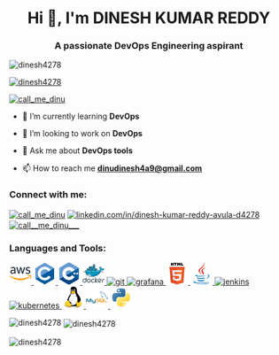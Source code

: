 <h1 align="center">Hi 👋, I'm DINESH KUMAR REDDY</h1>
<h3 align="center">A passionate DevOps Engineering aspirant</h3>

<p align="left"> <img src="https://komarev.com/ghpvc/?username=dinesh4278&label=Profile%20views&color=0e75b6&style=flat" alt="dinesh4278" /> </p>

<p align="left"> <a href="https://github.com/ryo-ma/github-profile-trophy"><img src="https://github-profile-trophy.vercel.app/?username=dinesh4278" alt="dinesh4278" /></a> </p>

<p align="left"> <a href="https://twitter.com/call_me_dinu" target="blank"><img src="https://img.shields.io/twitter/follow/call_me_dinu?logo=twitter&style=for-the-badge" alt="call_me_dinu" /></a> </p>

- 🌱 I’m currently learning **DevOps**

- 👯 I’m looking to work on **DevOps**

- 💬 Ask me about **DevOps tools**

- 📫 How to reach me **dinudinesh4a9@gmail.com**

<h3 align="left">Connect with me:</h3>
<p align="left">
<a href="https://twitter.com/call_me_dinu" target="blank"><img align="center" src="https://raw.githubusercontent.com/rahuldkjain/github-profile-readme-generator/master/src/images/icons/Social/twitter.svg" alt="call_me_dinu" height="30" width="40" /></a>
<a href="https://linkedin.com/in/linkedin.com/in/dinesh-kumar-reddy-avula-d4278" target="blank"><img align="center" src="https://raw.githubusercontent.com/rahuldkjain/github-profile-readme-generator/master/src/images/icons/Social/linked-in-alt.svg" alt="linkedin.com/in/dinesh-kumar-reddy-avula-d4278" height="30" width="40" /></a>
<a href="https://instagram.com/call__me_dinu___" target="blank"><img align="center" src="https://raw.githubusercontent.com/rahuldkjain/github-profile-readme-generator/master/src/images/icons/Social/instagram.svg" alt="call__me_dinu___" height="30" width="40" /></a>
</p>

<h3 align="left">Languages and Tools:</h3>
<p align="left"> <a href="https://aws.amazon.com" target="_blank" rel="noreferrer"> <img src="https://raw.githubusercontent.com/devicons/devicon/master/icons/amazonwebservices/amazonwebservices-original-wordmark.svg" alt="aws" width="40" height="40"/> </a> <a href="https://www.cprogramming.com/" target="_blank" rel="noreferrer"> <img src="https://raw.githubusercontent.com/devicons/devicon/master/icons/c/c-original.svg" alt="c" width="40" height="40"/> </a> <a href="https://www.w3schools.com/cpp/" target="_blank" rel="noreferrer"> <img src="https://raw.githubusercontent.com/devicons/devicon/master/icons/cplusplus/cplusplus-original.svg" alt="cplusplus" width="40" height="40"/> </a> <a href="https://www.docker.com/" target="_blank" rel="noreferrer"> <img src="https://raw.githubusercontent.com/devicons/devicon/master/icons/docker/docker-original-wordmark.svg" alt="docker" width="40" height="40"/> </a> <a href="https://git-scm.com/" target="_blank" rel="noreferrer"> <img src="https://www.vectorlogo.zone/logos/git-scm/git-scm-icon.svg" alt="git" width="40" height="40"/> </a> <a href="https://grafana.com" target="_blank" rel="noreferrer"> <img src="https://www.vectorlogo.zone/logos/grafana/grafana-icon.svg" alt="grafana" width="40" height="40"/> </a> <a href="https://www.w3.org/html/" target="_blank" rel="noreferrer"> <img src="https://raw.githubusercontent.com/devicons/devicon/master/icons/html5/html5-original-wordmark.svg" alt="html5" width="40" height="40"/> </a> <a href="https://www.java.com" target="_blank" rel="noreferrer"> <img src="https://raw.githubusercontent.com/devicons/devicon/master/icons/java/java-original.svg" alt="java" width="40" height="40"/> </a> <a href="https://www.jenkins.io" target="_blank" rel="noreferrer"> <img src="https://www.vectorlogo.zone/logos/jenkins/jenkins-icon.svg" alt="jenkins" width="40" height="40"/> </a> <a href="https://kubernetes.io" target="_blank" rel="noreferrer"> <img src="https://www.vectorlogo.zone/logos/kubernetes/kubernetes-icon.svg" alt="kubernetes" width="40" height="40"/> </a> <a href="https://www.linux.org/" target="_blank" rel="noreferrer"> <img src="https://raw.githubusercontent.com/devicons/devicon/master/icons/linux/linux-original.svg" alt="linux" width="40" height="40"/> </a> <a href="https://www.mysql.com/" target="_blank" rel="noreferrer"> <img src="https://raw.githubusercontent.com/devicons/devicon/master/icons/mysql/mysql-original-wordmark.svg" alt="mysql" width="40" height="40"/> </a> <a href="https://www.python.org" target="_blank" rel="noreferrer"> <img src="https://raw.githubusercontent.com/devicons/devicon/master/icons/python/python-original.svg" alt="python" width="40" height="40"/> </a> </p>

<p><img align="left" src="https://github-readme-stats.vercel.app/api/top-langs?username=dinesh4278&show_icons=true&locale=en&layout=compact" alt="dinesh4278" /></p>

<p>&nbsp;<img align="center" src="https://github-readme-stats.vercel.app/api?username=dinesh4278&show_icons=true&locale=en" alt="dinesh4278" /></p>

<p><img align="center" src="https://github-readme-streak-stats.herokuapp.com/?user=dinesh4278&" alt="dinesh4278" /></p>
